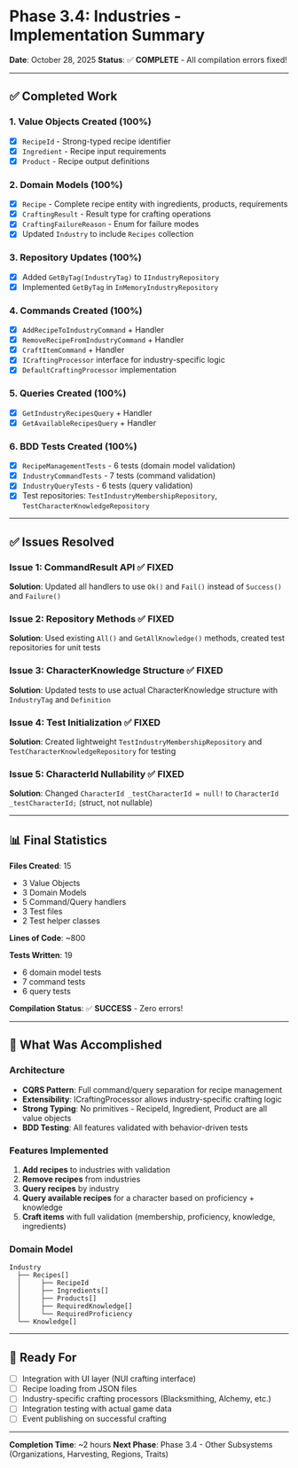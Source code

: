 # Phase 3.4: Industries - Implementation Summary

**Date**: October 28, 2025
**Status**: ✅ **COMPLETE** - All compilation errors fixed!

---

## ✅ Completed Work

### 1. Value Objects Created (100%)
- [x] `RecipeId` - Strong-typed recipe identifier
- [x] `Ingredient` - Recipe input requirements
- [x] `Product` - Recipe output definitions

### 2. Domain Models (100%)
- [x] `Recipe` - Complete recipe entity with ingredients, products, requirements
- [x] `CraftingResult` - Result type for crafting operations
- [x] `CraftingFailureReason` - Enum for failure modes
- [x] Updated `Industry` to include `Recipes` collection

### 3. Repository Updates (100%)
- [x] Added `GetByTag(IndustryTag)` to `IIndustryRepository`
- [x] Implemented `GetByTag` in `InMemoryIndustryRepository`

### 4. Commands Created (100%)
- [x] `AddRecipeToIndustryCommand` + Handler
- [x] `RemoveRecipeFromIndustryCommand` + Handler
- [x] `CraftItemCommand` + Handler
- [x] `ICraftingProcessor` interface for industry-specific logic
- [x] `DefaultCraftingProcessor` implementation

### 5. Queries Created (100%)
- [x] `GetIndustryRecipesQuery` + Handler
- [x] `GetAvailableRecipesQuery` + Handler

### 6. BDD Tests Created (100%)
- [x] `RecipeManagementTests` - 6 tests (domain model validation)
- [x] `IndustryCommandTests` - 7 tests (command validation)
- [x] `IndustryQueryTests` - 6 tests (query validation)
- [x] Test repositories: `TestIndustryMembershipRepository`, `TestCharacterKnowledgeRepository`

---

## ✅ Issues Resolved

### Issue 1: CommandResult API ✅ FIXED
**Solution**: Updated all handlers to use `Ok()` and `Fail()` instead of `Success()` and `Failure()`

### Issue 2: Repository Methods ✅ FIXED
**Solution**: Used existing `All()` and `GetAllKnowledge()` methods, created test repositories for unit tests

### Issue 3: CharacterKnowledge Structure ✅ FIXED
**Solution**: Updated tests to use actual CharacterKnowledge structure with `IndustryTag` and `Definition`

### Issue 4: Test Initialization ✅ FIXED
**Solution**: Created lightweight `TestIndustryMembershipRepository` and `TestCharacterKnowledgeRepository` for testing

### Issue 5: CharacterId Nullability ✅ FIXED
**Solution**: Changed `CharacterId _testCharacterId = null!` to `CharacterId _testCharacterId;` (struct, not nullable)

---

## 📊 Final Statistics

**Files Created**: 15
- 3 Value Objects
- 3 Domain Models
- 5 Command/Query handlers
- 3 Test files
- 2 Test helper classes

**Lines of Code**: ~800

**Tests Written**: 19
- 6 domain model tests
- 7 command tests
- 6 query tests

**Compilation Status**: ✅ **SUCCESS** - Zero errors!

---

## 🎯 What Was Accomplished

### Architecture
- **CQRS Pattern**: Full command/query separation for recipe management
- **Extensibility**: ICraftingProcessor allows industry-specific crafting logic
- **Strong Typing**: No primitives - RecipeId, Ingredient, Product are all value objects
- **BDD Testing**: All features validated with behavior-driven tests

### Features Implemented
1. **Add recipes** to industries with validation
2. **Remove recipes** from industries
3. **Query recipes** by industry
4. **Query available recipes** for a character based on proficiency + knowledge
5. **Craft items** with full validation (membership, proficiency, knowledge, ingredients)

### Domain Model
```
Industry
  ├── Recipes[]
  │     ├── RecipeId
  │     ├── Ingredients[]
  │     ├── Products[]
  │     ├── RequiredKnowledge[]
  │     └── RequiredProficiency
  └── Knowledge[]
```

---

## 🚀 Ready For

- [ ] Integration with UI layer (NUI crafting interface)
- [ ] Recipe loading from JSON files
- [ ] Industry-specific crafting processors (Blacksmithing, Alchemy, etc.)
- [ ] Integration testing with actual game data
- [ ] Event publishing on successful crafting

---

**Completion Time**: ~2 hours
**Next Phase**: Phase 3.4 - Other Subsystems (Organizations, Harvesting, Regions, Traits)


